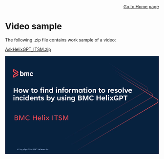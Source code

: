 <div style="text-align: right">
<a href="https://rkaruvath.github.io/WorkSamples/index.html">Go to Home page</a>
</div>

# Video sample

The following .zip file contains work sample of a video:

[AskHelixGPT_ITSM.zip](https://github.com/user-attachments/files/21121251/AskHelixGPT_ITSM.zip)


[![Watch the video](https://raw.githubusercontent.com/rkaruvath/rkaruvath.github.io/main/Video/thumbnail.png)](https://raw.githubusercontent.com/rkaruvath/rkaruvath.github.io/main/Video/AskHelixGPT_ITSM.mp4)